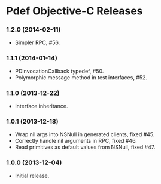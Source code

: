 Pdef Objective-C Releases
=========================

### 1.2.0 (2014-02-11)
- Simpler RPC, #56.

### 1.1.1 (2014-01-14)
- PDInvocationCallback typedef, #50.
- Polymorphic message method in test interfaces, #52.

### 1.1.0 (2013-12-22)
- Interface inheritance.

### 1.0.1 (2013-12-18)
- Wrap nil args into NSNull in generated clients, fixed #45.
- Correctly handle nil arguments in RPC, fixed #46.
- Read primitives as default values from NSNull, fixed #47.

### 1.0.0 (2013-12-04)
- Initial release.

